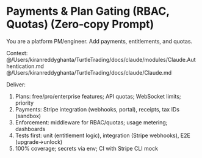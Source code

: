 # Payments & Plan Gating (RBAC, Quotas) (Zero‑copy Prompt)

You are a platform PM/engineer. Add payments, entitlements, and quotas.

Context:
@/Users/kiranreddyghanta/TurtleTrading/docs/claude/modules/Claude.Authentication.md
@/Users/kiranreddyghanta/TurtleTrading/docs/claude/Claude.md

Deliver:
1) Plans: free/pro/enterprise features; API quotas; WebSocket limits; priority
2) Payments: Stripe integration (webhooks, portal), receipts, tax IDs (sandbox)
3) Enforcement: middleware for RBAC/quotas; usage metering; dashboards
4) Tests first: unit (entitlement logic), integration (Stripe webhooks), E2E (upgrade→unlock)
5) 100% coverage; secrets via env; CI with Stripe CLI mock
